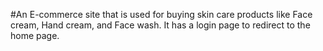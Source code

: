 #An E-commerce site that is used for buying skin care products like Face cream, Hand cream, and Face wash. It has a login page to redirect to the home page.
